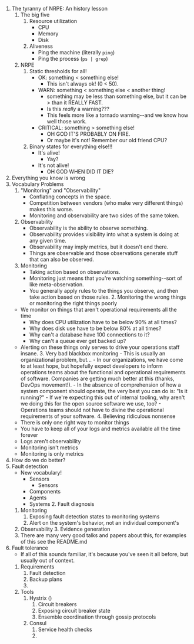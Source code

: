 1. The tyranny of NRPE: An history lesson
	1. The big five
		1. Resource utilization
			- CPU
			- Memory
			- Disk
		2. Aliveness
			- Ping the machine (literally `ping`)
			- Ping the process (`ps | grep`)
	2. NRPE
		1. Static thresholds for all!
			- OK: something < something else!
				- This isn't always ok! (0 < 50).
			- WARN: something < something else < another thing!
				- something may be less than something else, but it can be > than it REALLY FAST.
				- Is this _really_ a warning???
				- This feels more like a tornado warning--and we know how well those work.
			- CRITICAL: something > something else!
				- OH GOD IT'S PROBABLY ON FIRE.
				- Or maybe it's not! Remember our old friend CPU?
		2. Binary states for everything else!!!
			- It's alive!
				- Yay?
			- It's not alive!
				- OH GOD WHEN DID IT DIE?
2. Everything you know is wrong
  1. Vocabulary Problems
	  1. "Monitoring" and "Observability"
			- Conflating concepts in the space.
			- Competition between vendors (who make very different things) makes this worse.
			- Monitoring and observability are two sides of the same token.
		2. Observability
			- Observability is the ability to observe something.
			- Observability provides visibility into what a system is doing at any given time.
			- Observability may imply metrics, but it doesn't end there.
			- Things are observable and those observations generate stuff that can also be observed.
		3. Monitoring
			- Taking action based on observations.
			- Monitoring just means that you're watching something--sort of like meta-observation.
			- You generally apply rules to the things you observe, and then take action based on those rules.
	2. Monitoring the wrong things or monitoring the right things poorly
		- We monitor on things that aren't operational requirements all the time
			- Why does CPU utilization have to be below 90% at all times?
			- Why does disk use have to be below 80% at all times?
			- Why can't a database have 100 connections to it?
			- Why can't a queue ever get backed up?
		- Alerting on these things only serves to drive your operations staff insane.
	3. Very bad blackbox monitoring
		 - This is usually an organizational problem, but...
		 - In our organizations, we have come to at least hope, but hopefully expect developers to inform operations teams about the functional and operational requirements of software. Companies are getting much better at this (thanks, DevOps movement!).
		 - In the absence of comprehension of how a system component should operate, the very best you can do is: "Is it running?"
		 - If we're expecting this out of internal tooling, why aren't we doing this for the open source software we use, too?
		 - Operations teams should not have to divine the operational requirements of your software.
	4. Believing ridiculous nonsense
		- There is only one right way to monitor things
		- You have to keep all of your logs and metrics available all the time forever
		- Logs aren't observability
		- Monitoring isn't metrics
		- Monitoring is only metrics
3. How do we do better?
  1. Fault detection
		- New vocabulary!
			* Sensors
				- Sensors
			* Components
			* Agents
			* Systems
	2. Fault diagnosis
		1. Monitoring
			1. Exposing fault detection states to monitoring systems
			2. Alert on the system's behavior, not an individual component's
		2. Observability
	3. Evidence generation
		1. There are many very good talks and papers about this, for examples of this see the README.md
4. Fault tolerance
	- If all of this sounds familiar, it's because you've seen it all before, but usually out of context.
	1. Requirements
		1. Fault detection
		2. Backup plans
		3.
	2. Tools
		1. Hystrix ()
			1. Circuit breakers
			2. Exposing circuit breaker state
			3. Ensemble coordination through gossip protocols
		2. Consul
			1. Service health checks
			2.